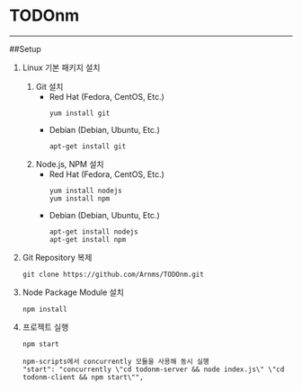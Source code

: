 # TODOnm
---
##Setup
1. Linux 기본 패키지 설치
    1. Git 설치
        * Red Hat (Fedora, CentOS, Etc.)
            ```
            yum install git
            ```
        * Debian (Debian, Ubuntu, Etc.)
            ```
            apt-get install git
            ```
    2. Node.js, NPM 설치
        * Red Hat (Fedora, CentOS, Etc.)
            ```
            yum install nodejs
            yum install npm
            ```
        * Debian (Debian, Ubuntu, Etc.)
            ```
            apt-get install nodejs
            apt-get install npm
            ```
2. Git Repository 복제
    ```
    git clone https://github.com/Arnms/TODOnm.git
    ```

3. Node Package Module 설치
    ```
    npm install
    ```

4. 프로젝트 실행
    ```
    npm start

    npm-scripts에서 concurrently 모듈을 사용해 동시 실행
    "start": "concurrently \"cd todonm-server && node index.js\" \"cd todonm-client && npm start\"",
    ```